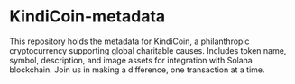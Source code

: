 # KindiCoin-metadata
This repository holds the metadata for KindiCoin, a philanthropic cryptocurrency supporting global charitable causes. Includes token name, symbol, description, and image assets for integration with Solana blockchain. Join us in making a difference, one transaction at a time.
